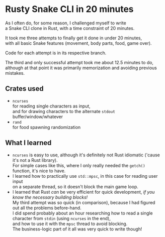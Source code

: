 # Rusty Snake CLI in 20 minutes
As I often do, for some reason, I challenged myself to write  
a Snake CLI clone in Rust, with a time constraint of 20 minutes.

It took me three attempts to finally get it done in under 20 minutes,  
with all basic Snake features (movement, body parts, food, game over).

Code for each attempt is in its respective branch.

The third and only successful attempt took me about 12.5 minutes to do,  
although at that point it was primarily memorization and avoiding previous mistakes.

## Crates used
- `ncurses`  
  for reading single characters as input,  
  and for drawing characters to the alternate `stdout` buffer/window/whatever
- `rand`  
  for food spawning randomization

## What I learned
- `ncurses` is easy to use, although it's definitely not Rust idiomatic ('cause it's not a Rust library).  
  For simple cases like this, where I only really needed the `getch()` function, it's nice to have.
- I learned how to practically use `std::mpsc`, in this case for reading user input  
  on a separate thread, so it doesn't block the main game loop.
- I learned that Rust _can_ be very efficient for quick development, _if you know the necessary building blocks!_  
  My third attempt was so quick (in comparison), because I had figured out all the problems before-hand.  
  I did spend probably about an hour researching how to read a single character from `stdin` (using `ncurses` in the end),  
  and how to use it with the `mpsc` thread to avoid blocking.  
  The business-logic part of it all was very quick to write though!

